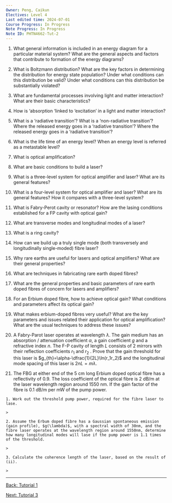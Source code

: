 ```yaml
---
Owner: Peng, Caikun
Electives: Level 4
Last edited time: 2024-07-01
Course Progress: In Progress
Note Progress: In Progress
Note ID: PHTN4662-Tut-2
---
```


1.  What general information is included in an energy diagram for a particular material system? What are the general aspects and factors that contribute to formation of the energy diagrams?

>   

2.  What is Boltzmann distribution? What are the key factors in determining the distribution for energy state population? Under what conditions can this distribution be valid? Under what conditions can this distribution be substantially violated? 

> 

3.  What are fundamental processes involving light and matter interaction? What are their basic characteristics?

> 
 
4.  How is ‘absorption ‘linked to ‘excitation’ in a light and matter interaction?

>   
 
5.  What is a ‘radiative transition’? What is a ‘non-radiative transition’? Where the released energy goes in a ‘radiative transition’? Where the released energy goes in a ‘radiative transition’?

> 
 
6.  What is the life time of an energy level? When an energy level is referred as a metastable level?

> 
 
7.  What is optical amplification? 

> 
 
8.  What are basic conditions to build a laser? 

> 
 
9.  What is a three-level system for optical amplifier and laser? What are its general features?

> 
 
10. What is a four-level system for optical amplifier and laser? What are its general features? How it compares with a three-level system?

> 
 
11. What is Fabry-Perot cavity or resonator? How are the lasing conditions established for a FP cavity with optical gain?

> 
 
12. What are transverse modes and longitudinal modes of a laser? 

> 
 
13. What is a ring cavity?

> 
 
14. How can we build up a truly single mode (both transversely and longitudinally single-moded) fibre laser?

> 
 
15. Why rare earths are useful for lasers and optical amplifiers? What are their general properties?

> 
 
16. What are techniques in fabricating rare earth doped fibres?

> 
 
17. What are the general properties and basic parameters of rare earth doped fibres of concern for lasers and amplifiers?

> 
 
18. For an Erbium doped fibre, how to achieve optical gain? What conditions and parameters affect its optical gain?

> 
 
19. What makes erbium-doped fibres very useful? What are the key parameters and issues related their application for optical amplification? What are the usual techniques to address these issues?

> 
 
20. A Fabry-Parot laser operates at wavelength $\lambda$. The gain medium has an absorption / attenuation coefficient $\alpha$, a gain coefficient $g$ and a refractive index $n$. The F-P cavity of length $L$ consists of 2 mirrors with their reflection coefficients $r_1$ and $r_2$ . Prove that the gain threshold for this laser is $g_{th}=\alpha-\dfrac{1}{2L}\ln(r_1r_2)$ and the longitudinal mode spacing of this laser is $2nL=m\lambda$.

> 
 
21. The FBG at either end of the 5 cm long Erbium doped optical fibre has a reflectivity of 0.9. The loss coefficient of the optical fibre is 2 dB/m at the laser wavelength region around 1550 nm. If the gain factor of the fibre is 0.1 dB/m per mW of the pump power.  

> 
 
    1. Work out the threshold pump power, required for the fibre laser to lase.   

    > 
 
    2. Assume the Erbum doped fibre has a Gaussian spontaneous emission (gain profile), $g(\lambda)$, with a spectral width of 30nm, and the fibre laser operates at the wavelength region around 1550nm, determine how many longitudinal modes will lase if the pump power is 1.1 times of the threshold.  

    > 
 
    3. Calculate the coherence length of the laser, based on the result of (ii).

    > 










---
[Back: Tutorial 1](<a. PHTN4662 Tutorial 1.md>)

[Next: Tutorial 3](<c. PHTN4662 Tutorial 3.md>)